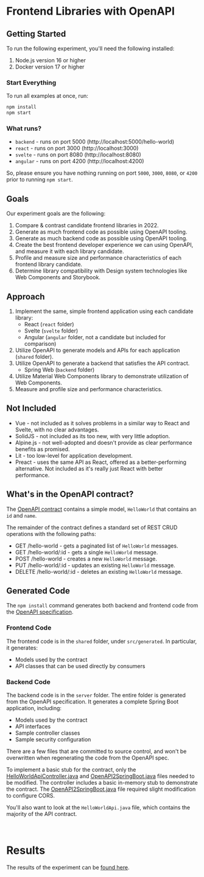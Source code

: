 # Frontend Libraries with OpenAPI

## Getting Started

To run the following experiment, you'll need the following installed:

1. Node.js version 16 or higher
2. Docker version 17 or higher

### Start Everything

To run all examples at once, run:

```bash
npm install
npm start
```

### What runs?

* `backend` - runs on port 5000 (http://localhost:5000/hello-world)
* `react` - runs on port 3000 (http://localhost:3000)
* `svelte` - runs on port 8080 (http://localhost:8080)
* `angular` - runs on port 4200 (http://localhost:4200)

So, please ensure you have nothing running on port `5000`, `3000`, `8080`, or `4200` prior to running `npm start`.

## Goals

Our experiment goals are the following:

1. Compare & contrast candidate frontend libraries in 2022.
2. Generate as much frontend code as possible using OpenAPI tooling.
3. Generate as much backend code as possible using OpenAPI tooling.
4. Create the best frontend developer experience we can using OpenAPI, and measure it with each library candidate.
5. Profile and measure size and performance characteristics of each frontend library candidate.
6. Determine library compatibility with Design system technologies like Web Components and Storybook.

## Approach

1. Implement the same, simple frontend application using each candidate library:
   * React (`react` folder)
   * Svelte (`svelte` folder)
   * Angular (`angular` folder, not a candidate but included for comparison)
2. Utilize OpenAPI to generate models and APIs for each application (`shared` folder).
3. Utilize OpenAPI to generate a backend that satisfies the API contract.
   * Spring Web (`backend` folder)
4. Utilize Material Web Components library to demonstrate utilization of Web Components.
5. Measure and profile size and performance characteristics.

## Not Included

* Vue - not included as it solves problems in a similar way to React and Svelte, with no clear advantages.
* SolidJS - not included as its too new, with very little adoption.
* Alpine.js - not well-adopted and doesn't provide as clear performance benefits as promised.
* Lit - too low-level for application development.
* Preact - uses the same API as React, offered as a better-performing alternative. Not included as it's
  really just React with better performance.

## What's in the OpenAPI contract?

The [OpenAPI contract](../openapi.yml) contains a simple model, `HelloWorld` that contains an `id` and `name`.

The remainder of the contract defines a standard set of REST CRUD operations with
the following paths:

* GET /hello-world - gets a paginated list of `HelloWorld` messages.
* GET /hello-world/:id - gets a single `HelloWorld` message.
* POST /hello-world - creates a new `HelloWorld` message.
* PUT /hello-world/:id - updates an existing `HelloWorld` message.
* DELETE /hello-world/:id - deletes an existing `HelloWorld` message.

## Generated Code

The `npm install` command generates both backend and frontend code from the [OpenAPI specification](../openapi.yml).

### Frontend Code

The frontend code is in the `shared` folder, under `src/generated`. In particular, it generates:

* Models used by the contract
* API classes that can be used directly by consumers

### Backend Code

The backend code is in the `server` folder. The entire folder is generated from the OpenAPI specification.
It generates a complete Spring Boot application, including:

* Models used by the contract
* API interfaces
* Sample controller classes
* Sample security configuration

There are a few files that are committed to source control, and won't be overwritten when regenerating
the code from the OpenAPI spec.

To implement a basic stub for the contract, only the
[HelloWorldApiController.java](../server/src/main/java/org/openapitools/api/HelloWorldApiController.java) and
[OpenAPI2SpringBoot.java](../server/src/main/java/org/openapitools/OpenAPI2SpringBoot.java) files needed
to be modified. The controller includes a basic in-memory stub to demonstrate the contract. The 
[OpenAPI2SpringBoot.java](../server/src/main/java/org/openapitools/OpenAPI2SpringBoot.java#L45-L50) file
required slight modification to configure CORS.

You'll also want to look at the `HelloWorldApi.java` file, which contains the majority of the API contract.

<br />

# Results

The results of the experiment can be [found here](./findings.md).
